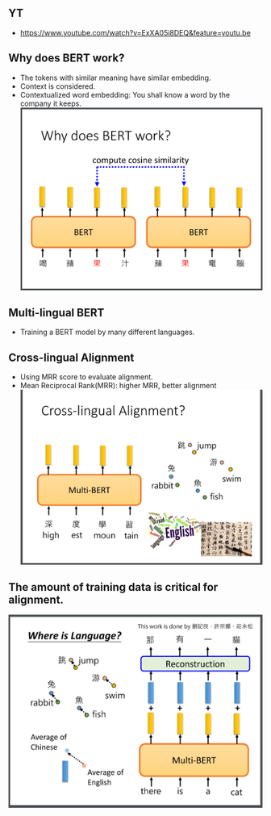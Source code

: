 ## YT  
  * https://www.youtube.com/watch?v=ExXA05i8DEQ&feature=youtu.be  

## Why does BERT work?
 * The tokens with similar meaning have similar embedding.  
 * Context is considered.  
 * Contextualized word embedding: You shall know a word by the company it keeps.  
![Image of Yaktocat](https://github.com/ting-chih/NTU-ML2021spring/blob/main/image/BERT%20apple.png)  

## Multi-lingual BERT  
 * Training a BERT model by many different languages.  

## Cross-lingual Alignment  
 * Using MRR score to evaluate alignment.  
 * Mean Reciprocal Rank(MRR): higher MRR, better alignment  
![Image of Yaktocat](https://github.com/ting-chih/NTU-ML2021spring/blob/main/image/cross%20lingual.png)  

## The amount of training data is critical for alignment.  
![Image of Yaktocat](https://github.com/ting-chih/NTU-ML2021spring/blob/main/image/engtochi.png)  
